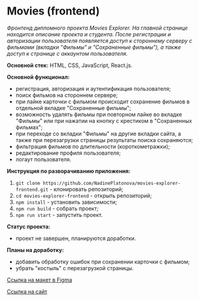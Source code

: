 # Movies (frontend)
_Фронтенд дипломного проекта Movies Explorer. На главной странице находится описание проекта и студента. После региcтрации и авторизации пользователя появляется доступ к стороннему серверу с фильмами (вкладки "Фильмы" и "Сохраненные фильмы"), а также доступ к странице с аккаунтом пользователя._

**Основной стек:** HTML, CSS, JavaScript, React.js.

**Основной функционал:**
* регистрация, авторизация и аутентификация пользователя;
* поиск фильмов на стороннем сервере;
* при лайке карточки с фильмом происходит сохранение фильмов в отдельной вкладке "Сохраненные фильмы";
* возможность удалять фильмы при повторном лайке во вкладке "Фильмы" или при нажатии на кнопку с крестиком в "Сохраненных фильмах";
* при переходе со вкладки "Фильмы" на другие вкладки сайта, а также при перезагрузки страницы результаты поиска сохраняются;
* фильтрация фильмов по длительности (короткометражки);
* редактирование профиля пользователя;
* логаут пользователя.

**Инструкция по разворачиванию приложения:**
1. `git clone https://github.com/NadinePlatonova/movies-explorer-frontend.git` - клонировать репозиторий;
2. `cd movies-explorer-frontend` - открыть репозиторий;
3. `npm install` - установить зависимости;
4. `npm run build` - собрать проект;
5. `npm run start` - запустить проект.

**Статус проекта:**
* проект не завершен, планируются доработки.

**Планы на доработку:**
* добавить обработку ошибок при сохранении карточки с фильмом;
* убрать "костыль" с перезагрузкой страницы.

[Ссылка на макет в Figma](https://www.figma.com/file/fKQ86bXbKt5QyLtJDXmOY4/Diploma-(Copy)?node-id=932%3A2802)

[Ссылка на сайт](https://thebestfilms.nomoredomains.rocks)